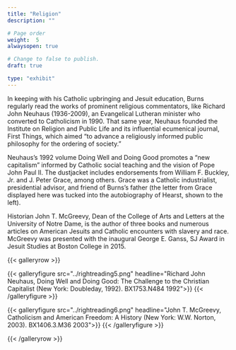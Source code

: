 ```yaml
---
title: "Religion"
description: ""

# Page order
weight:  5
alwaysopen: true

# Change to false to publish.
draft: true

type: "exhibit"
---
```

In keeping with his Catholic upbringing and Jesuit education, Burns regularly read the works of prominent religious commentators, like Richard John Neuhaus (1936-2009), an Evangelical Lutheran minister who converted to Catholicism in 1990. That same year, Neuhaus founded the Institute on Religion and Public Life and its influential ecumenical journal, First Things, which aimed “to advance a religiously informed public philosophy for the ordering of society.”

Neuhaus’s 1992 volume Doing Well and Doing Good promotes a “new capitalism” informed by Catholic social teaching and the vision of Pope John Paul II. The dustjacket includes endorsements from William F. Buckley, Jr. and J. Peter Grace, among others. Grace was a Catholic industrialist, presidential advisor, and friend of Burns’s father (the letter from Grace displayed here was tucked into the autobiography of Hearst, shown to the left).

Historian John T. McGreevy, Dean of the College of Arts and Letters at the University of Notre Dame, is the author of three books and numerous articles on American Jesuits and Catholic encounters with slavery and race. McGreevy was presented with the inaugural George E. Ganss, SJ Award in Jesuit Studies at Boston College in 2015.

{{< galleryrow >}}

{{< galleryfigure src="../rightreading5.png"
           headline="Richard John Neuhaus, Doing Well and Doing Good: The Challenge to the Christian Capitalist (New York: Doubleday, 1992). BX1753.N484 1992">}}
{{< /galleryfigure >}}

{{< galleryfigure src="../rightreading6.png"
           headline="John T. McGreevy, Catholicism and American Freedom: A History (New York: W.W. Norton, 2003). BX1406.3.M36 2003">}}
{{< /galleryfigure >}}

{{< /galleryrow >}}
